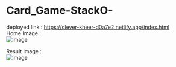 # Card_Game-StackO-
deployed link : https://clever-kheer-d0a7e2.netlify.app/index.html <br>
Home Image : <br> 
![image](https://user-images.githubusercontent.com/99667252/184539863-043f433b-dba6-4d55-84af-88d4d8b7af49.png)

Result Image : <br> 
![image](https://user-images.githubusercontent.com/99667252/184539895-a00aac23-2530-41eb-89ab-0b81e0d6bbc0.png)

